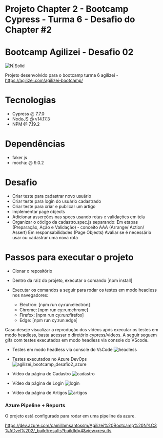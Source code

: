 
# Projeto Chapter 2 - Bootcamp Cypress - Turma 6 - Desafio do Chapter #2

# Bootcamp Agilizei - Desafio 02


![N|Solid](https://www.cypress.io/static/33498b5f95008093f5f94467c61d20ab/59c46/cypress-logo.webp)



Projeto desenvolvido para o bootcamp turma 6 agilizei - https://agilizei.com/agilizei-bootcamp/

# Tecnologias

  - Cypress @ 7.7.0
  - NodeJS @ v14.17.3
  - NPM @ 7.19.2

# Dependências

  - faker js
  - mocha: @ 9.0.2
  
# Desafio

  - Criar teste para cadastrar novo usuário
  - Criar teste para login do usuário cadastrado
  - Criar teste para criar e publicar um artigo
  - Implementar page objects
  - Adicionar asserções nas specs usando rotas e validações em tela
  - Organizar o código da cadastro.spec.js separando:
        Em etapas (Preparação, Ação e Validação) - conceito AAA (Arrange/ Action/ Assert)
        Em responsabilidades (Page Objects)
        Avaliar se é necessário usar ou cadastrar uma nova rota


# Passos para executar o projeto

  - Clonar o repositório
  - Dentro da raiz do projeto, executar o comando [npm install]
  - Executar os comandos a seguir para rodar os testes em modo headless nos navegadores:
  
    - Electron: [npm run cy:run:electron]
    - Chrome: [npm run cy:run:chrome]
    - Firefox: [npm run cy:run:firefox]
    - Edge: [npm run cy:run:edge]


Caso deseje visualizar a reprodução dos vídeos após executar os testes em modo headless, basta acessar o diretório cypress/videos. 
A seguir seguem gifs com testes executados em modo headless via console do VScode. 

  - Testes em modo headless via console do VsCode ![headless](https://user-images.githubusercontent.com/84816792/125380001-ea7b0700-e367-11eb-9ab9-2ece372d9c0d.gif)
  
  - Testes executados no Azure DevOps ![agilizei_bootcamp_desafio2_azure]()

  - Vídeo da página de Cadastro ![cadastro](https://user-images.githubusercontent.com/84816792/125380392-8278f080-e368-11eb-836b-d1015fae3d13.gif)

  - Vídeo da página de Login ![login](https://user-images.githubusercontent.com/84816792/125380580-c7048c00-e368-11eb-94a5-804b6c9e6fd5.gif)

  - Vídeo da página de Artigos ![artigos](https://user-images.githubusercontent.com/84816792/125380708-016e2900-e369-11eb-8a15-f42cb4b36523.gif)
  

### Azure Pipeline + Reports

O projeto está configurado para rodar em uma pipeline da azure.

https://dev.azure.com/camillamsantossm/Agilizei%20Bootcamp%20N%C3%ADvel%202/_build/results?buildId=4&view=results


